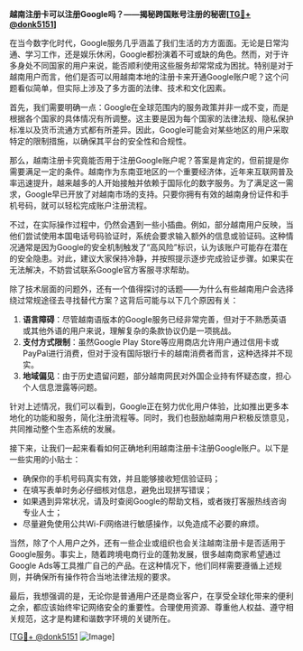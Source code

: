 **越南注册卡可以注册Google吗？——揭秘跨国账号注册的秘密[[TG💪+ @donk5151](https://t.me/s/donk5151)]**

在当今数字化时代，Google服务几乎涵盖了我们生活的方方面面。无论是日常沟通、学习工作，还是娱乐休闲，Google都扮演着不可或缺的角色。然而，对于许多身处不同国家的用户来说，能否顺利使用这些服务却常常成为困扰。特别是对于越南用户而言，他们是否可以用越南本地的注册卡来开通Google账户呢？这个问题看似简单，但实际上涉及了多方面的法律、技术和文化因素。

首先，我们需要明确一点：Google在全球范围内的服务政策并非一成不变，而是根据各个国家的具体情况有所调整。这主要是因为每个国家的法律法规、隐私保护标准以及货币流通方式都有所差异。因此，Google可能会对某些地区的用户采取特定的限制措施，以确保其平台的安全性和合规性。

那么，越南注册卡究竟能否用于注册Google账户呢？答案是肯定的，但前提是你需要满足一定的条件。越南作为东南亚地区的一个重要经济体，近年来互联网普及率迅速提升，越来越多的人开始接触并依赖于国际化的数字服务。为了满足这一需求，Google早已开放了对越南市场的支持。只要你拥有有效的越南身份证件和手机号码，就可以轻松完成账户注册流程。

不过，在实际操作过程中，仍然会遇到一些小插曲。例如，部分越南用户反映，当他们尝试使用本国电话号码验证时，系统会要求输入额外的信息或验证码。这种情况通常是因为Google的安全机制触发了“高风险”标识，认为该账户可能存在潜在的安全隐患。对此，建议大家保持冷静，并按照提示逐步完成验证步骤。如果实在无法解决，不妨尝试联系Google官方客服寻求帮助。

除了技术层面的问题外，还有一个值得探讨的话题——为什么有些越南用户会选择绕过常规途径去寻找替代方案？这背后可能与以下几个原因有关：

1. **语言障碍**：尽管越南语版本的Google服务已经非常完善，但对于不熟悉英语或其他外语的用户来说，理解复杂的条款协议仍是一项挑战。
2. **支付方式限制**：虽然Google Play Store等应用商店允许用户通过信用卡或PayPal进行消费，但对于没有国际银行卡的越南消费者而言，这种选择并不现实。
3. **地域偏见**：由于历史遗留问题，部分越南网民对外国企业持有怀疑态度，担心个人信息泄露等问题。

针对上述情况，我们可以看到，Google正在努力优化用户体验，比如推出更多本地化的功能和服务，简化注册流程等。同时，我们也鼓励越南用户积极反馈意见，共同推动整个生态系统的发展。

接下来，让我们一起来看看如何正确地利用越南注册卡注册Google账户。以下是一些实用的小贴士：

- 确保你的手机号码真实有效，并且能够接收短信验证码；
- 在填写表单时务必仔细核对信息，避免出现拼写错误；
- 如果遇到异常状况，请及时查阅Google的帮助文档，或者拨打客服热线咨询专业人士；
- 尽量避免使用公共Wi-Fi网络进行敏感操作，以免造成不必要的麻烦。

当然，除了个人用户之外，还有一些企业或组织也会关注越南注册卡是否适用于Google服务。事实上，随着跨境电商行业的蓬勃发展，很多越南商家希望通过Google Ads等工具推广自己的产品。在这种情况下，他们同样需要遵循上述规则，并确保所有操作符合当地法律法规的要求。

最后，我想强调的是，无论你是普通用户还是商业客户，在享受全球化带来的便利之余，都应该始终牢记网络安全的重要性。合理使用资源、尊重他人权益、遵守相关规范，这才是构建和谐数字环境的关键所在。

[[TG💪+ @donk5151](https://t.me/s/donk5151) ![Image](https://i.postimg.cc/rwNCRYN7/Snipaste-2025-04-30-17-27-05.png)]